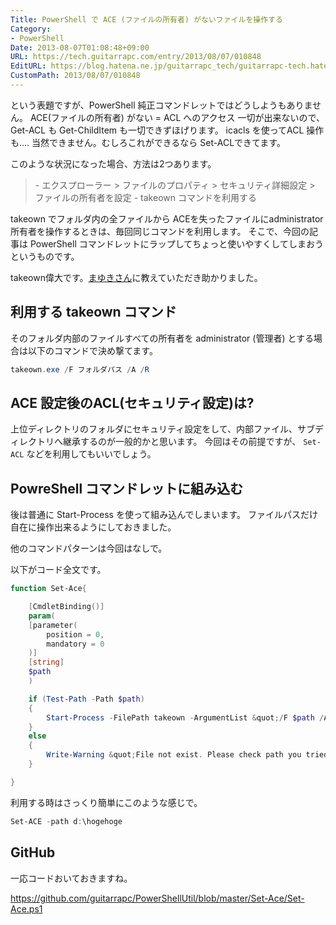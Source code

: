 ```yaml
---
Title: PowerShell で ACE (ファイルの所有者) がないファイルを操作する
Category:
- PowerShell
Date: 2013-08-07T01:08:48+09:00
URL: https://tech.guitarrapc.com/entry/2013/08/07/010848
EditURL: https://blog.hatena.ne.jp/guitarrapc_tech/guitarrapc-tech.hatenablog.com/atom/entry/11696248318757675928
CustomPath: 2013/08/07/010848
---
```


という表題ですが、PowerShell 純正コマンドレットではどうしようもありません。
ACE(ファイルの所有者) がない = ACL へのアクセス 一切が出来ないので、 Get-ACL も Get-ChildItem も一切できずほげります。
icacls を使ってACL 操作も.... 当然できません。むしろこれができるなら Set-ACLできてます。

このような状況になった場合、方法は2つあります。

<blockquote>
	- エクスプローラー &gt; ファイルのプロパティ &gt; セキュリティ詳細設定 &gt; ファイルの所有者を設定
	- takeown コマンドを利用する

</blockquote>

takeown でフォルダ内の全ファイルから ACEを失ったファイルにadministrator所有者を操作するときは、毎回同じコマンドを利用します。
そこで、今回の記事は PowerShell コマンドレットにラップしてちょっと使いやすくしてしまおうというものです。

takeown偉大です。<a href="https://twitter.com/mayuki" target="_blank">まゆきさん</a>に教えていただき助かりました。



## 利用する takeown コマンド

そのフォルダ内部のファイルすべての所有者を administrator (管理者) とする場合は以下のコマンドで決め撃てます。
```ps1
takeown.exe /F フォルダパス /A /R
```


## ACE 設定後のACL(セキュリティ設定)は?

上位ディレクトリのフォルダにセキュリティ設定をして、内部ファイル、サブディレクトリへ継承するのが一般的かと思います。
今回はその前提ですが、 `Set-ACL` などを利用してもいいでしょう。

## PowreShell コマンドレットに組み込む

後は普通に Start-Process を使って組み込んでしまいます。
ファイルパスだけ自在に操作出来るようにしておきました。

他のコマンドパターンは今回はなしで。

以下がコード全文です。
```ps1
function Set-Ace{

    [CmdletBinding()]
    param(
    [parameter(
        position = 0,
        mandatory = 0
    )]
    [string]
    $path
    )

    if (Test-Path -Path $path)
    {
        Start-Process -FilePath takeown -ArgumentList &quot;/F $path /A /R&quot;
    }
    else
    {
        Write-Warning &quot;File not exist. Please check path you tried.&quot;
    }

}
```


利用する時はさっくり簡単にこのような感じで。
```ps1
Set-ACE -path d:\hogehoge
```


## GitHub
一応コードおいておきますね。

https://github.com/guitarrapc/PowerShellUtil/blob/master/Set-Ace/Set-Ace.ps1
